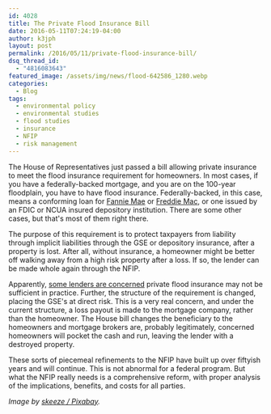 ```yaml
---
id: 4028
title: The Private Flood Insurance Bill
date: 2016-05-11T07:24:19-04:00
author: k3jph
layout: post
permalink: /2016/05/11/private-flood-insurance-bill/
dsq_thread_id:
  - "4816083643"
featured_image: /assets/img/news/flood-642586_1280.webp
categories:
  - Blog
tags:
  - environmental policy
  - environmental studies
  - flood studies
  - insurance
  - NFIP
  - risk management
---
```

The House of Representatives just passed a bill allowing private insurance to meet the flood insurance requirement for homeowners.  In most cases, if you have a federally-backed mortgage, and you are on the 100-year floodplain, you have to have flood insurance.  Federally-backed, in this case, means a conforming loan for [Fannie Mae](http://www.fanniemae.com) or [Freddie Mac](http://www.freddiemac.com/), or one issued by an FDIC or NCUA insured depository institution.  There are some other cases, but that's most of them right there.

The purpose of this requirement is to protect taxpayers from liability through implicit liabilities through the GSE or depository insurance, after a property is lost.  After all, without insurance, a homeowner might be better off walking away from a high risk property after a loss.  If so, the lender can be made whole again through the NFIP.

Apparently, [some lenders are concerned](http://www.nationalmortgagenews.com/news/compliance-regulation/flood-insurance-bill-could-threaten-the-gses-1077574-1.html) private flood insurance may not be sufficient in practice.  Further, the structure of the requirement is changed, placing the GSE's at direct risk.  This is a very real concern, and under the current structure, a loss payout is made to the mortgage company, rather than the homeowner.  The House bill changes the beneficiary to the homeowners and mortgage brokers are, probably legitimately, concerned homeowners will pocket the cash and run, leaving the lender with a destroyed property.  

These sorts of piecemeal refinements to the NFIP have built up over fiftyish years and will continue.  This is not abnormal for a federal program.  But what the NFIP really needs is a comprehensive reform, with proper analysis of the implications, benefits, and costs for all parties.

_Image by [skeeze / Pixabay](https://pixabay.com/en/flood-city-neighborhood-houses-642586/)._
